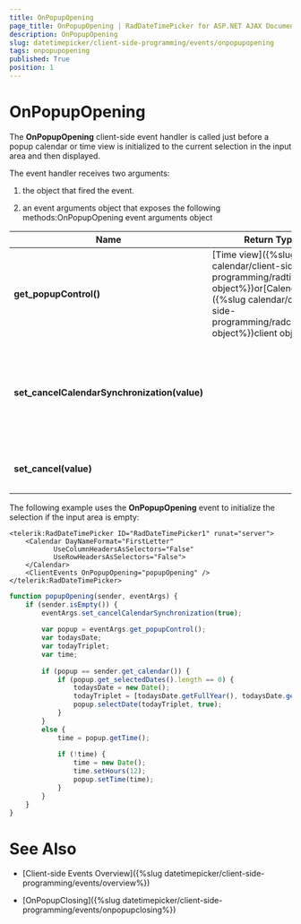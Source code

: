 ```yaml
---
title: OnPopupOpening
page_title: OnPopupOpening | RadDateTimePicker for ASP.NET AJAX Documentation
description: OnPopupOpening
slug: datetimepicker/client-side-programming/events/onpopupopening
tags: onpopupopening
published: True
position: 1
---
```


# OnPopupOpening



The **OnPopupOpening** client-side event handler is called just before a popup calendar or time view is initialized to the current selection in the input area and then displayed.


The event handler receives two arguments:

1. the object that fired the event.

1. an event arguments object that exposes the following methods:OnPopupOpening event arguments object


| Name | Return Type | Arguments | Description |
| ------ | ------ | ------ | ------ |
| **get_popupControl()** |[Time view]({%slug calendar/client-side-programming/radtimeview-object%})or[Calendar]({%slug calendar/client-side-programming/radcalendar-object%})client object||Returns the client object for the time view or calendar that is about to be displayed.|
| **set_cancelCalendarSynchronization(value)** ||bool|Lets you prevent the popup control from synchronizing its value to the value in the input area.|
| **set_cancel(value)** ||bool|Lets you prevent the popup from appearing.|

The following example uses the **OnPopupOpening** event to initialize the selection if the input area is empty:

````ASPNET
<telerik:RadDateTimePicker ID="RadDateTimePicker1" runat="server">
    <Calendar DayNameFormat="FirstLetter"
           UseColumnHeadersAsSelectors="False"
           UseRowHeadersAsSelectors="False">
    </Calendar>
    <ClientEvents OnPopupOpening="popupOpening" />
</telerik:RadDateTimePicker>
````
````JavaScript
function popupOpening(sender, eventArgs) {
	if (sender.isEmpty()) {
		eventArgs.set_cancelCalendarSynchronization(true);
		
		var popup = eventArgs.get_popupControl();
		var todaysDate;
		var todayTriplet;
		var time;
		
		if (popup == sender.get_calendar()) {
			if (popup.get_selectedDates().length == 0) {
				todaysDate = new Date();
				todayTriplet = [todaysDate.getFullYear(), todaysDate.getMonth() + 1, todaysDate.getDate()];
				popup.selectDate(todayTriplet, true);
			}
		}
		else {
			time = popup.getTime();
			
			if (!time) {
				time = new Date();
				time.setHours(12);
				popup.setTime(time);
			}
		}
	}
}
````


# See Also

* [Client-side Events Overview]({%slug datetimepicker/client-side-programming/events/overview%})

* [OnPopupClosing]({%slug datetimepicker/client-side-programming/events/onpopupclosing%})
